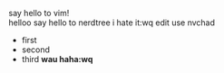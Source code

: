 say hello to vim!     
helloo
say hello to nerdtree i hate it:wq
edit use nvchad
- first
- second
- third
**wau haha:wq** 
